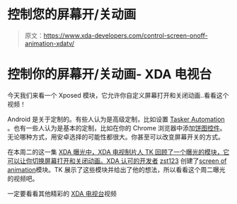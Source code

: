 # 控制您的屏幕开/关动画

> 原文：<https://www.xda-developers.com/control-screen-onoff-animation-xdatv/>

# 控制你的屏幕开/关动画- XDA 电视台

今天我们来看一个 Xposed 模块，它允许你自定义屏幕打开和关闭动画..看看这个视频！

Android 是关于定制的。有些人认为是高级定制，比如设置 [Tasker Automation](https://www.youtube.com/playlist?list=PLgLZvFga2ml7niRl0HiP4e6CU2q-JQzkj) 。也有一些人认为是基本的定制，比如在你的 Chrome 浏览器中添加[饼图控件](http://www.xda-developers.com/android/get-some-pie-for-your-chrome-xdatv/ "XDA Xposed Tuesday: Get Some Pie for Your Chrome")。无论哪种方式，用安卓选择的可能性都很大。你甚至可以改变屏幕开关的方式。

在本周二的这一集 [XDA 曝光中，XDA 电视制片人 TK 回顾了一个曝光的模块，它可以让你切换屏幕打开和关闭动画。XDA 认可的开发者](http://www.xda-developers.com/tag/xposed-tuesday/) [zst123](http://forum.xda-developers.com/member.php?u=5402474) 创建了[screen of animation](http://forum.xda-developers.com/xposed/modules/mod-screenoffanimation-v1-1-1-custom-t2762332)模块。TK 展示了这些模块并给出了他的想法，所以看看这个周二曝光的视频吧。

一定要看看其他精彩的 [XDA 电视台](http://www.xda-developers.com/xda-tv/ "XDA Developer TV")视频